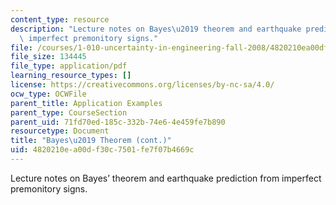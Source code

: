 ```yaml
---
content_type: resource
description: "Lecture notes on Bayes\u2019 theorem and earthquake prediction from\
  \ imperfect premonitory signs."
file: /courses/1-010-uncertainty-in-engineering-fall-2008/4820210ea00df30c7501fe7f07b4669c_app_04.pdf
file_size: 134445
file_type: application/pdf
learning_resource_types: []
license: https://creativecommons.org/licenses/by-nc-sa/4.0/
ocw_type: OCWFile
parent_title: Application Examples
parent_type: CourseSection
parent_uid: 71fd70ed-185c-332b-74e6-4e459fe7b890
resourcetype: Document
title: "Bayes\u2019 Theorem (cont.)"
uid: 4820210e-a00d-f30c-7501-fe7f07b4669c
---
```

Lecture notes on Bayes’ theorem and earthquake prediction from imperfect premonitory signs.